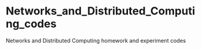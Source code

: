 # Networks_and_Distributed_Computing_codes
Networks and Distributed Computing homework and experiment codes

